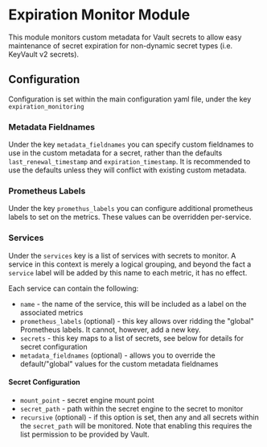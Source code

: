 # Expiration Monitor Module

This module monitors custom metadata for Vault secrets to allow easy maintenance of secret expiration for non-dynamic secret types (i.e. KeyVault v2 secrets).

## Configuration

Configuration is set within the main configuration yaml file, under the key `expiration_monitoring`

### Metadata Fieldnames

Under the key `metadata_fieldnames` you can specify custom fieldnames to use in the custom metadata for a secret, rather than the defaults `last_renewal_timestamp` and `expiration_timestamp`.
It is recommended to use the defaults unless they will conflict with existing custom metadata.

### Prometheus Labels

Under the key `promethus_labels` you can configure additional prometheus labels to set on the metrics.
These values can be overridden per-service.

### Services

Under the `services` key is a list of services with secrets to monitor.
A service in this context is merely a logical grouping, and beyond the fact a `service` label will be added by this name to each metric, it has no effect.

Each service can contain the following:

* `name` - the name of the service, this will be included as a label on the associated metrics
* `prometheus_labels` (optional) - this key allows over ridding the "global" Prometheus labels. It cannot, however, add a new key.
* `secrets` - this key maps to a list of secrets, see below for details for secret configuration
* `metadata_fieldnames` (optional) - allows you to override the default/"global" values for the custom metadata fieldnames

#### Secret Configuration

* `mount_point` - secret engine mount point
* `secret_path` - path within the secret engine to the secret to monitor
* `recursive` (optional) - if this option is set, then any and all secrets within the `secret_path` will be monitored. Note that enabling this requires the list permission to be provided by Vault.
